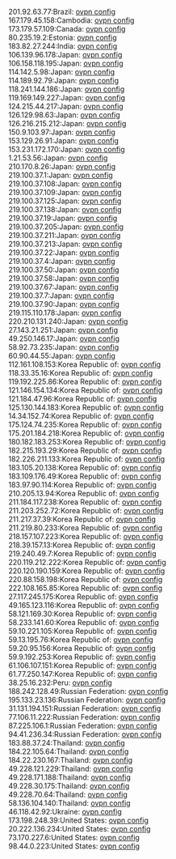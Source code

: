 201.92.63.77:Brazil: [ovpn config](vpn/201_92_63_77.ovpn)  
167.179.45.158:Cambodia: [ovpn config](vpn/167_179_45_158.ovpn)  
173.179.57.109:Canada: [ovpn config](vpn/173_179_57_109.ovpn)  
80.235.19.2:Estonia: [ovpn config](vpn/80_235_19_2.ovpn)  
183.82.27.244:India: [ovpn config](vpn/183_82_27_244.ovpn)  
106.139.96.178:Japan: [ovpn config](vpn/106_139_96_178.ovpn)  
106.158.118.195:Japan: [ovpn config](vpn/106_158_118_195.ovpn)  
114.142.5.98:Japan: [ovpn config](vpn/114_142_5_98.ovpn)  
114.189.92.79:Japan: [ovpn config](vpn/114_189_92_79.ovpn)  
118.241.144.186:Japan: [ovpn config](vpn/118_241_144_186.ovpn)  
119.169.149.227:Japan: [ovpn config](vpn/119_169_149_227.ovpn)  
124.215.44.217:Japan: [ovpn config](vpn/124_215_44_217.ovpn)  
126.129.98.63:Japan: [ovpn config](vpn/126_129_98_63.ovpn)  
126.216.215.212:Japan: [ovpn config](vpn/126_216_215_212.ovpn)  
150.9.103.97:Japan: [ovpn config](vpn/150_9_103_97.ovpn)  
153.129.26.91:Japan: [ovpn config](vpn/153_129_26_91.ovpn)  
153.231.172.170:Japan: [ovpn config](vpn/153_231_172_170.ovpn)  
1.21.53.56:Japan: [ovpn config](vpn/1_21_53_56.ovpn)  
210.170.8.26:Japan: [ovpn config](vpn/210_170_8_26.ovpn)  
219.100.37.1:Japan: [ovpn config](vpn/219_100_37_1.ovpn)  
219.100.37.108:Japan: [ovpn config](vpn/219_100_37_108.ovpn)  
219.100.37.109:Japan: [ovpn config](vpn/219_100_37_109.ovpn)  
219.100.37.125:Japan: [ovpn config](vpn/219_100_37_125.ovpn)  
219.100.37.138:Japan: [ovpn config](vpn/219_100_37_138.ovpn)  
219.100.37.19:Japan: [ovpn config](vpn/219_100_37_19.ovpn)  
219.100.37.205:Japan: [ovpn config](vpn/219_100_37_205.ovpn)  
219.100.37.211:Japan: [ovpn config](vpn/219_100_37_211.ovpn)  
219.100.37.213:Japan: [ovpn config](vpn/219_100_37_213.ovpn)  
219.100.37.22:Japan: [ovpn config](vpn/219_100_37_22.ovpn)  
219.100.37.4:Japan: [ovpn config](vpn/219_100_37_4.ovpn)  
219.100.37.50:Japan: [ovpn config](vpn/219_100_37_50.ovpn)  
219.100.37.58:Japan: [ovpn config](vpn/219_100_37_58.ovpn)  
219.100.37.67:Japan: [ovpn config](vpn/219_100_37_67.ovpn)  
219.100.37.7:Japan: [ovpn config](vpn/219_100_37_7.ovpn)  
219.100.37.90:Japan: [ovpn config](vpn/219_100_37_90.ovpn)  
219.115.110.178:Japan: [ovpn config](vpn/219_115_110_178.ovpn)  
220.210.131.240:Japan: [ovpn config](vpn/220_210_131_240.ovpn)  
27.143.21.251:Japan: [ovpn config](vpn/27_143_21_251.ovpn)  
49.250.146.17:Japan: [ovpn config](vpn/49_250_146_17.ovpn)  
58.92.73.235:Japan: [ovpn config](vpn/58_92_73_235.ovpn)  
60.90.44.55:Japan: [ovpn config](vpn/60_90_44_55.ovpn)  
112.161.108.153:Korea Republic of: [ovpn config](vpn/112_161_108_153.ovpn)  
118.33.35.16:Korea Republic of: [ovpn config](vpn/118_33_35_16.ovpn)  
119.192.225.86:Korea Republic of: [ovpn config](vpn/119_192_225_86.ovpn)  
121.146.154.134:Korea Republic of: [ovpn config](vpn/121_146_154_134.ovpn)  
121.184.47.96:Korea Republic of: [ovpn config](vpn/121_184_47_96.ovpn)  
125.130.144.183:Korea Republic of: [ovpn config](vpn/125_130_144_183.ovpn)  
14.34.152.74:Korea Republic of: [ovpn config](vpn/14_34_152_74.ovpn)  
175.124.74.235:Korea Republic of: [ovpn config](vpn/175_124_74_235.ovpn)  
175.201.184.218:Korea Republic of: [ovpn config](vpn/175_201_184_218.ovpn)  
180.182.183.253:Korea Republic of: [ovpn config](vpn/180_182_183_253.ovpn)  
182.215.193.29:Korea Republic of: [ovpn config](vpn/182_215_193_29.ovpn)  
182.226.211.133:Korea Republic of: [ovpn config](vpn/182_226_211_133.ovpn)  
183.105.20.138:Korea Republic of: [ovpn config](vpn/183_105_20_138.ovpn)  
183.109.176.49:Korea Republic of: [ovpn config](vpn/183_109_176_49.ovpn)  
183.97.90.114:Korea Republic of: [ovpn config](vpn/183_97_90_114.ovpn)  
210.205.13.94:Korea Republic of: [ovpn config](vpn/210_205_13_94.ovpn)  
211.184.117.238:Korea Republic of: [ovpn config](vpn/211_184_117_238.ovpn)  
211.203.252.72:Korea Republic of: [ovpn config](vpn/211_203_252_72.ovpn)  
211.217.37.39:Korea Republic of: [ovpn config](vpn/211_217_37_39.ovpn)  
211.219.80.233:Korea Republic of: [ovpn config](vpn/211_219_80_233.ovpn)  
218.157.107.223:Korea Republic of: [ovpn config](vpn/218_157_107_223.ovpn)  
218.39.157.13:Korea Republic of: [ovpn config](vpn/218_39_157_13.ovpn)  
219.240.49.7:Korea Republic of: [ovpn config](vpn/219_240_49_7.ovpn)  
220.119.212.222:Korea Republic of: [ovpn config](vpn/220_119_212_222.ovpn)  
220.120.190.159:Korea Republic of: [ovpn config](vpn/220_120_190_159.ovpn)  
220.88.158.198:Korea Republic of: [ovpn config](vpn/220_88_158_198.ovpn)  
222.108.165.85:Korea Republic of: [ovpn config](vpn/222_108_165_85.ovpn)  
27.117.245.175:Korea Republic of: [ovpn config](vpn/27_117_245_175.ovpn)  
49.165.123.116:Korea Republic of: [ovpn config](vpn/49_165_123_116.ovpn)  
58.121.169.30:Korea Republic of: [ovpn config](vpn/58_121_169_30.ovpn)  
58.233.141.60:Korea Republic of: [ovpn config](vpn/58_233_141_60.ovpn)  
59.10.221.105:Korea Republic of: [ovpn config](vpn/59_10_221_105.ovpn)  
59.13.195.76:Korea Republic of: [ovpn config](vpn/59_13_195_76.ovpn)  
59.20.95.156:Korea Republic of: [ovpn config](vpn/59_20_95_156.ovpn)  
59.9.192.253:Korea Republic of: [ovpn config](vpn/59_9_192_253.ovpn)  
61.106.107.151:Korea Republic of: [ovpn config](vpn/61_106_107_151.ovpn)  
61.77.250.147:Korea Republic of: [ovpn config](vpn/61_77_250_147.ovpn)  
38.25.16.232:Peru: [ovpn config](vpn/38_25_16_232.ovpn)  
188.242.128.49:Russian Federation: [ovpn config](vpn/188_242_128_49.ovpn)  
195.133.23.136:Russian Federation: [ovpn config](vpn/195_133_23_136.ovpn)  
31.131.194.151:Russian Federation: [ovpn config](vpn/31_131_194_151.ovpn)  
77.106.11.222:Russian Federation: [ovpn config](vpn/77_106_11_222.ovpn)  
87.225.106.1:Russian Federation: [ovpn config](vpn/87_225_106_1.ovpn)  
94.41.236.34:Russian Federation: [ovpn config](vpn/94_41_236_34.ovpn)  
183.88.37.24:Thailand: [ovpn config](vpn/183_88_37_24.ovpn)  
184.22.105.64:Thailand: [ovpn config](vpn/184_22_105_64.ovpn)  
184.22.230.167:Thailand: [ovpn config](vpn/184_22_230_167.ovpn)  
49.228.121.229:Thailand: [ovpn config](vpn/49_228_121_229.ovpn)  
49.228.171.188:Thailand: [ovpn config](vpn/49_228_171_188.ovpn)  
49.228.30.175:Thailand: [ovpn config](vpn/49_228_30_175.ovpn)  
49.228.70.64:Thailand: [ovpn config](vpn/49_228_70_64.ovpn)  
58.136.104.140:Thailand: [ovpn config](vpn/58_136_104_140.ovpn)  
46.118.42.92:Ukraine: [ovpn config](vpn/46_118_42_92.ovpn)  
173.198.248.39:United States: [ovpn config](vpn/173_198_248_39.ovpn)  
20.222.136.234:United States: [ovpn config](vpn/20_222_136_234.ovpn)  
73.170.227.6:United States: [ovpn config](vpn/73_170_227_6.ovpn)  
98.44.0.223:United States: [ovpn config](vpn/98_44_0_223.ovpn)  
